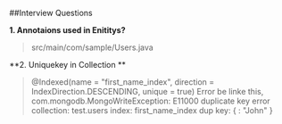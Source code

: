 ##Interview Questions

**1. Annotaions used in Enititys?**
>src/main/com/sample/Users.java

**2. Uniquekey in Collection **
>@Indexed(name = "first_name_index", direction = IndexDirection.DESCENDING, unique = true)
Error be linke this,
com.mongodb.MongoWriteException: E11000 duplicate key error collection: test.users index: first_name_index dup key: { : "John" }